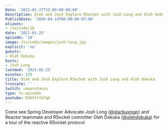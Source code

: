 ```yaml
---
Date: '2021-01-27T12:00:00-08:00'
Description: Oleh and Josh Explore RSocket with Josh Long and Oleh Dokuka
PublishDate: '2020-04-14T00:00:00-07:00'
aliases:
- /tv/code/18
date: '2021-01-25'
episode: '18'
image: /tv/code/images/josh-long.jpg
explicit: 'no'
guests:
- Oleh Dokuka
hosts:
- Josh Long
lastmod: '2021-02-25'
minutes: 120
title: Oleh and Josh Explore RSocket with Josh Long and Oleh Dokuka
truncate: ''
twitch: vmwaretanzu
type: tv-episode
youtube: EVkVtYn57qA
---
```


Come see Spring Developer Advocate Josh Long ([@starbuxman](https://twitter.com/starbuxman)) and Reactor teammate and RSocket committer Oleh Dokuka ([@olehdokuka](https://twitter.com/olehdokuka)) for a tour of the reactive RSocket protocol